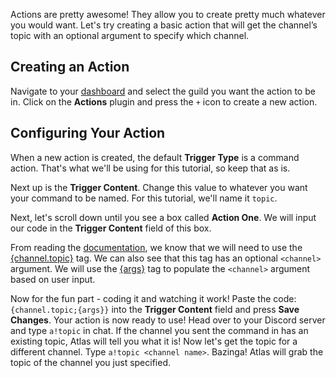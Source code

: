 Actions are pretty awesome! They allow you to create pretty much whatever you would want. Let's try creating a basic action that will get the channel’s topic with an optional argument to specify which channel.

## Creating an Action

Navigate to your [dashboard](https://atlas.bot/@me/guilds) and select the guild you want the action to be in. Click on the **Actions** plugin and press the `+` icon to create a new action.

## Configuring Your Action

When a new action is created, the default **Trigger Type** is a command action. That's what we'll be using for this tutorial, so keep that as is.

Next up is the **Trigger Content**. Change this value to whatever you want your command to be named. For this tutorial, we'll name it `topic`.

Next, let's scroll down until you see a box called **Action One**. We will input our code in the **Trigger Content** field of this box.

From reading the [documentation](https://docs.atlas.bot), we know that we will need to use the [{channel.topic}](https://docs.atlas.bot/tags/channel/channel.topic) tag. We can also see that this tag has an optional `<channel>` argument. We will use the [{args}](https://docs.atlas.bot/tags/global/args) tag to populate the `<channel>` argument based on user input.

Now for the fun part - coding it and watching it work! Paste the code: `{channel.topic;{args}}` into the **Trigger Content** field and press **Save Changes**. Your action is now ready to use! Head over to your Discord server and type `a!topic` in chat. If the channel you sent the command in has an existing topic, Atlas will tell you what it is! Now let's get the topic for a different channel. Type `a!topic <channel name>`. Bazinga! Atlas will grab the topic of the channel you just specified.
